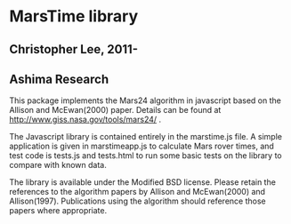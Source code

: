 # MarsTime library
## Christopher Lee, 2011-
## Ashima Research

This package implements the Mars24 algorithm in javascript based on the Allison and McEwan(2000) paper. Details can be found at http://www.giss.nasa.gov/tools/mars24/ .

The Javascript library is contained entirely in the marstime.js file. A simple application is given in marstimeapp.js to calculate Mars rover times, and test code is tests.js and tests.html to run some basic tests on the library to compare with known data.
	
The library is available under the Modified BSD license. Please retain the references to the algorithm papers by Allison and McEwan(2000) and Allison(1997). Publications using the algorithm should reference those papers where appropriate.

